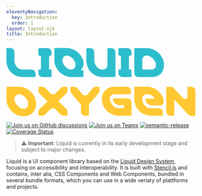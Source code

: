 ```yaml
---
eleventyNavigation:
  key: Introduction
  order: 1
layout: layout.njk
title: Introduction
---
```


[//]: # "autogenerated"

<svg class="docs-main__header-image" xmlns="http://www.w3.org/2000/svg" fill="none" viewBox="0 0 478 174">
  <title>Liquid Oxygen</title>
  <path fill="#2DBECD" d="M41 74h30.7c1.3 0 2-.6 2-1.7v-6c0-7-4.1-11.3-11.3-11.3H41.2c-12.7 0-20.7-11.1-20.7-23.2V11.9C20.5 5 16.3.5 9 .5H2C.8.5.2 1.3.2 2.5v29.7A40.3 40.3 0 0041.1 74zm51.5 0h19.7c1.3 0 2-.6 2-1.7V56.7c0-1.1-.7-1.7-2-1.7h-4.4V24c0-3 1.4-4.4 4.4-4.4 1.3 0 2-.6 2-1.8V12c0-3.6-1-6.3-3-8.3-2-2-4.7-3-8.3-3H83c-1.3 0-2 .5-2 1.7v15.5c0 1.2.7 1.8 2 1.8 3 0 4.5 1.4 4.5 4.4v31h-4.5c-1.3 0-2 .6-2 1.7v6c0 3.5 1 6.3 3 8.3 2 2 4.8 3 8.4 3zm71.1 0h29.2c1.3 0 2-.6 2-1.7V58.2c0-1.2-.7-1.8-2-1.8h-5.4c2.6-2.1 4.4-4.7 5.7-7.5 1.2-2.7 1.8-5.9 1.8-9.5 0-4.9-1.3-9.6-3.8-14.4A45.5 45.5 0 00152.7.5H123c-1.1 0-1.7.8-1.7 2v29.3c0 5.6 1.2 11 3.6 16.1a45.8 45.8 0 0022.9 22.6c5 2.3 10.2 3.5 15.7 3.5zm-.3-18.9a15 15 0 01-7.6-2.1 32 32 0 01-7-5.5 26.4 26.4 0 01-5.1-7.5c-1.3-2.7-2-5.6-2-8.3 0-3.6 1-6.5 3.1-8.7 2.2-2.1 5-3.3 8.2-3.3 2.5 0 5 .7 7.7 2.2a29.7 29.7 0 0112.1 13c1.3 2.8 2 5.5 2 8.3 0 3.4-1 6.3-3.2 8.5a10.8 10.8 0 01-8.2 3.4zM245 74h28.8c1.2 0 1.7-.6 1.7-1.9v-60c0-7-4.1-11.4-11.3-11.4H257c-1.2 0-1.7.7-1.7 2v40c0 7.2-4.4 12.4-11.8 12.4-12.4 0-21.4-11.5-21.4-24.6V12.1c0-7-4.1-11.4-11.3-11.4h-7.1c-1.2 0-1.7.7-1.7 2v28c0 24.9 16.8 43.4 42.9 43.4V74zm49.1 0H314c1.3 0 2-.6 2-1.7V56.7c0-1.1-.7-1.7-2-1.7h-4.5V24c0-3 1.4-4.4 4.5-4.4 1.3 0 2-.6 2-1.8V12c0-3.6-1-6.3-3-8.3-2-2-4.8-3-8.4-3h-19.7c-1.3 0-2 .5-2 1.7v15.5c0 1.2.7 1.8 2 1.8 3 0 4.4 1.4 4.4 4.4v31h-4.4c-1.3 0-2 .6-2 1.7v6c0 3.5 1 6.3 3 8.3 2 2 4.7 3 8.3 3zm40.3 0h31.1c10.2 0 18.2-2.4 24-7.8 5.5-5.2 8.4-12.8 8.4-23 0-6-1.1-11.4-3.6-16.6A46 46 0 00370.4 4 43.4 43.4 0 00354 .7h-29.2c-1.2 0-1.8.7-1.8 2v60c0 3.7 1 6.4 3 8.4s4.8 3 8.4 3V74zm8.8-18.9V31.8c0-3.6 1-6.5 2.9-8.8a9.8 9.8 0 017.8-3.3c2.8 0 5.7.7 8.6 2 2.7 1.5 5.3 3.3 7.6 5.6a33 33 0 015.5 7.8c1.4 2.9 2.2 5.8 2.2 8.8 0 3.6-1.2 6.3-3.5 8.2-2.4 2-5.3 3-8.6 3h-22.5z"/>
  <path fill="#FFC832" d="M43.5 173.4c19.4 0 31.8-13.2 31.8-31.8 0-22.7-20.3-43-43-43H2.2c-1.2 0-1.8.7-1.8 2v29.8c0 22.6 20.5 43 43.1 43zm-.1-19c-10.7 0-22.8-13.5-22.8-24.5 0-7.2 4.8-12.3 11.8-12.3 11 0 22.8 13.2 22.8 24.4 0 7.4-4.5 12.4-11.8 12.4zM82.7 172h6.8c3.6 0 6.3-1 8.5-3.2l12.8-13c2-2 4.3-3.1 6.8-3.1 2.4 0 4.6 1 6.6 3l12.8 13.1c2.2 2.2 4.9 3.2 8.5 3.2h7.2c1.2 0 1.7-.6 1.7-1.9v-6.9c0-3.6-1-6.3-3.1-8.5l-20-19.4 20-19.6c2.1-2.2 3.1-5 3.1-8.5v-6.5c0-1.3-.6-2-1.7-2h-6.8c-3.6 0-6.3 1-8.5 3.2l-12.8 13c-2 2-4.3 3-6.8 3-2.4 0-4.6-1-6.6-3l-12.8-13a11.3 11.3 0 00-8.5-3.2h-7.2c-1.2 0-1.7.7-1.7 2v7c0 3.5 1 6.3 3.1 8.4l20 19.6-20 19.4a11.3 11.3 0 00-3.1 8.5v6.5c0 1.3.5 1.9 1.7 1.9zm117.1 0h7c1.2 0 1.8-.6 1.8-1.9v-27l23.3-27c2.2-2.6 3.3-5 3.3-8.2v-7.2c0-1.3-.5-2-1.7-2h-6.8c-3.3 0-6 1.1-8.2 3.6l-13 15.4a9.1 9.1 0 01-6.7 3c-2.3 0-5-1.3-6.6-3l-13.4-15.8c-1.9-2.2-4.6-3.2-8.5-3.2h-6.8c-1.1 0-1.7.7-1.7 2v7.2c0 3.3 1.6 6.6 3.2 8.5l23.4 27.4v17c0 7 4.2 11.3 11.4 11.3v-.1zm84.4 0H314c1.3 0 2-.6 2-1.7v-30.9c0-3.6-1-6.3-3-8.3-2-2-4.8-3-8.4-3h-33.2c-1.3 0-2 .5-2 1.7 0 6.3 4 11.8 10 14.1a16 16 0 006 1.2h11.2v7.9h-12.1c-3 0-6-.7-8.8-2.2a28.2 28.2 0 01-12.5-13.3 21 21 0 01-2-8.7c0-3.6 1.2-6.5 3.5-8.4 2.3-1.8 5.2-2.8 8.7-2.8h39.2c1.3 0 2-.6 2-1.8V110c0-3.6-1-6.3-3-8.3-2-2-4.8-3-8.4-3h-29.7a32.2 32.2 0 00-23.2 8.5c-2.8 2.7-5.1 5.8-6.7 9.6-1.6 3.9-2.5 8-2.5 12.8a42.6 42.6 0 0026.8 39.2 42.3 42.3 0 0016.4 3.3zm80.7 0h28.2c1.3 0 2-.6 2-1.7v-6c0-7-4.1-11.3-11.3-11.3H365c-11.9 0-21.8-11.2-21.8-23.3 0-7.5 4.5-12.1 13.4-12.1 6.8 0 13.8 3.7 18.3 11.2h-21.6c-1.3 0-2 .6-2 1.7 0 8.8 7.9 15.3 15.7 15.3h20.6c6.9 0 9.6-3.9 9.6-9.7 0-19.1-20.9-37.6-41.9-37.6h-30.5c-1.2 0-1.8.8-1.8 2v29.2A42.4 42.4 0 00365 172zm50.3 0h7c1.2 0 1.8-.6 1.8-1.9v-39l35.1 37.7c2 2.2 4.6 3.3 8 3.3h8.4c1.2 0 1.8-.7 1.8-2v-60c0-3.6-1-6.4-3-8.4s-4.8-3-8.4-3h-7c-1.2 0-1.8.7-1.8 2v22.6c0 1.9-.4 3.5-1.3 4.6-1 1.3-2.3 1.9-4.2 1.9-2.1 0-4.1-1-6-3l-23-24.8c-2-2.2-4.7-3.3-8-3.3h-9c-1.2 0-1.8.7-1.8 2v60c0 3.7 1 6.4 3 8.4s4.8 3 8.4 3v-.1z"/>
</svg>

[![Join us on GitHub discussions](https://img.shields.io/badge/Join%20us-on%20GitHub%20discussions-blue?style=flat&color=0F69AF)](https://github.com/emdgroup-liquid/liquid/discussions)
[![Join us on Teams](https://img.shields.io/badge/Join%20us-on%20Teams-blue?style=flat&color=503291)](https://teams.microsoft.com/l/channel/19%3aeae3b35b0cbf42659e45c2b5592e0c0e%40thread.tacv2/General?groupId=88f23881-53e2-4a99-ad5c-8188c1087bbf&tenantId=db76fb59-a377-4120-bc54-59dead7d39c9)
[![semantic-release](https://img.shields.io/badge/%20%20%F0%9F%93%A6%F0%9F%9A%80-semantic--release-e10079.svg?style=flat&color=B93679)](https://github.com/semantic-release/semantic-release)
[![Coverage Status](https://coveralls.io/repos/github/emdgroup-liquid/liquid/badge.svg?branch=develop)](https://coveralls.io/github/emdgroup-liquid/liquid?branch=develop)

> ⚠️  **Important**: Liquid is currently in its early development stage and subject to major changes.

Liquid is a UI component library based on the [Liquid Design System](https://lds.merck.design/), focusing on accessibility and interoperability. It is built with [Stencil.js](https://stenciljs.com) and contains, inter alia, CSS Components and Web Components, bundled in several bundle formats, which you can use in a wide veriaty of plattforms and projects.

<docs-page-nav next-title="Getting Started" next-href="introduction/getting-started/"></docs-page-nav>